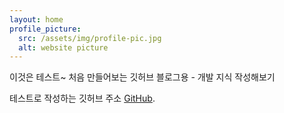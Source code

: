 ```yaml
---
layout: home
profile_picture:
  src: /assets/img/profile-pic.jpg
  alt: website picture
---
```


<p>
  이것은 테스트~ 처음 만들어보는 깃허브 블로그용 - 개발 지식 작성해보기
</p>

<p>
  테스트로 작성하는 깃허브 주소 <a href="https://github.com/leeguembi">GitHub</a>.
</p>

